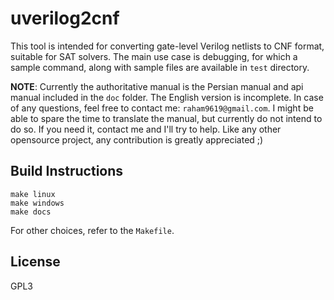 # uverilog2cnf

This tool is intended for converting gate-level Verilog netlists to CNF format, suitable for 
SAT solvers. The main use case is debugging, for which a sample command, along with sample files 
are available in `test` directory. 

**NOTE**: Currently the authoritative manual is the Persian manual and api manual included in the `doc` folder. 
The English version is incomplete. In case of any questions, feel free to contact me: `raham9619@gmail.com`. 
I might be able to spare the time to translate the manual, but currently do not intend to do so. If you need it, 
contact me and I'll try to help. Like any other opensource project, any contribution is greatly appreciated ;)

## Build Instructions

    make linux
    make windows
    make docs

For other choices, refer to the `Makefile`.

## License

GPL3
